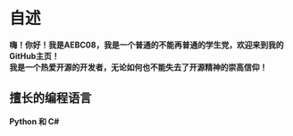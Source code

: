 # 自述
**嗨！你好！我是AEBC08，我是一个普通的不能再普通的学生党，欢迎来到我的GitHub主页！**  
**我是一个热爱开源的开发者，无论如何也不能失去了开源精神的崇高信仰！**
## 擅长的编程语言
**Python 和 C#**

